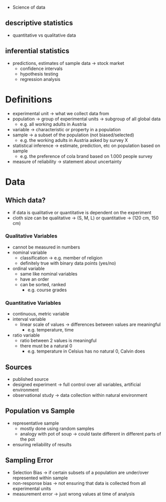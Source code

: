 
- Science of data

## descriptive statistics
- quantitative vs qualitative data
## inferential statistics
- predictions, estimates of sample data -> stock market
	- confidence intervals
	- hypothesis testing
	- regression analysis

# Definitions
- experimental unit -> what we collect data from
- population -> group of experimental units -> subgroup of all global data
	- e.g. all working adults in Austria
- variable -> characteristic or property in a population
- sample -> a subset of the population (not biased/selected)
	- e.g. the working adults in Austria asked by survey X
- statistical inference -> estimate, prediction, etc on population based on sample
	- e.g. the preference of cola brand based on 1.000 people survey
- measure of reliability -> statement about uncertainty

# Data 

## Which data?
- if data is qualitative or quantitative is dependent on the experiment
- cloth size can be qualitative -> (S, M, L) or quantitative -> (120 cm, 150 cm)
### Qualitative Variables
- cannot be measured in numbers
- nominal variable
	- classification -> e.g. member of religion
	- definitely true with binary data points (yes/no)
- ordinal variable
	- same like nominal variables
	- have an order
	- can be sorted, ranked
		- e.g. course grades

### Quantitative Variables
- continuous, metric variable
- interval variable
	- linear scale of values -> differences between values are meaningful
		- e.g. temperature, time
- ratio variable
	- ratio between 2 values is meaningful 
	- there must be a natural 0 
		- e.g. temperature in Celsius has no natural 0, Calvin does

## Sources
- published source
- designed experiment -> full control over all variables, artificial environment
- observational study -> data collection within natural environment

## Population vs Sample
- representative sample
	- mostly done using random samples
	- analogy with pot of soup -> could taste different in different parts of the pot
- ensuring reliability of results

## Sampling Error
- Selection Bias -> if certain subsets of a population are under/over represented within sample
- non-response bias -> not ensuring that data is collected from all experimental units
- measurement error -> just wrong values at time of analysis